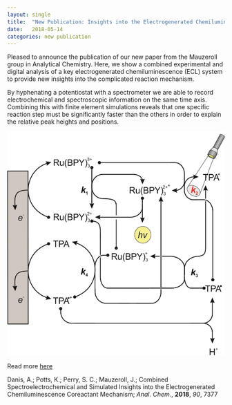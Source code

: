 ```yaml
---
layout: single
title:  "New Publication: Insights into the Electrogenerated Chemiluminescence Mechanism"
date:   2018-05-14
categories: new publication
---
```


Pleased to announce the publication of our new paper from the Mauzeroll group in Analytical Chemistry. Here, we show a combined experimental and digital analysis of a key electrogenerated chemiluminescence (ECL) system to provide new insights into the complicated reaction mechanism.

By hyphenating a potentiostat with a spectrometer we are able to record electrochemical and spectroscopic information on the same time axis. Combining this with finite element simulations reveals that one specific reaction step must be significantly faster than the others in order to explain the relative peak heights and positions.

![Danis et al, *Anal. Chem.*, **2018**, *90*, 7377](/images_posts/2018-05-14/ECL.png)

Read more [here](https://doi.org/10.1021/acs.analchem.8b00773)

Danis, A.; Potts, K.; Perry, S. C.; Mauzeroll, J.; Combined Spectroelectrochemical and Simulated Insights into the Electrogenerated Chemiluminescence Coreactant Mechanism; *Anal. Chem.*, **2018**, *90*, 7377